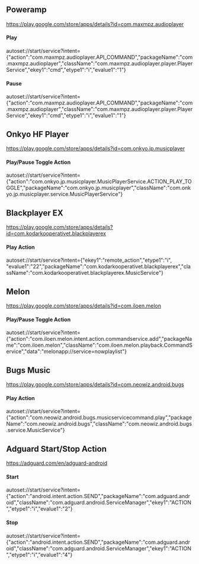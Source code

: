 ## Poweramp
https://play.google.com/store/apps/details?id=com.maxmpz.audioplayer

#### Play

autoset://start/service?intent={"action":"com.maxmpz.audioplayer.API_COMMAND","packageName":"com.maxmpz.audioplayer","className":"com.maxmpz.audioplayer.player.PlayerService","ekey1":"cmd","etype1":"i","evalue1":"1"}

#### Pause

autoset://start/service?intent={"action":"com.maxmpz.audioplayer.API_COMMAND","packageName":"com.maxmpz.audioplayer","className":"com.maxmpz.audioplayer.player.PlayerService","ekey1":"cmd","etype1":"i","evalue1":"1"}



## Onkyo HF Player
https://play.google.com/store/apps/details?id=com.onkyo.jp.musicplayer

#### Play/Pause Toggle Action

autoset://start/service?intent={"action":"com.onkyo.jp.musicplayer.MusicPlayerService.ACTION_PLAY_TOGGLE","packageName":"com.onkyo.jp.musicplayer","className":"com.onkyo.jp.musicplayer.service.MusicPlayerService"}




## Blackplayer EX
https://play.google.com/store/apps/details?id=com.kodarkooperativet.blackplayerex

#### Play Action

autoset://start/service?intent={"ekey1":"remote_action","etype1":"i", "evalue1":"22","packageName":"com.kodarkooperativet.blackplayerex","className":"com.kodarkooperativet.blackplayerex.MusicService"}



## Melon 
https://play.google.com/store/apps/details?id=com.iloen.melon

#### Play/Pause Toggle Action

autoset://start/service?intent={"action":"com.iloen.melon.intent.action.commandservice.add","packageName":"com.iloen.melon","className":"com.iloen.melon.playback.CommandService","data":"melonapp://service=nowplaylist"}



## Bugs Music
https://play.google.com/store/apps/details?id=com.neowiz.android.bugs

#### Play Action

autoset://start/service?intent={"action":"com.neowiz.android.bugs.musicservicecommand.play","packageName":"com.neowiz.android.bugs","className":"com.neowiz.android.bugs.service.MusicService"}




## Adguard Start/Stop Action
https://adguard.com/en/adguard-android

#### Start

autoset://start/service?intent={"action":"android.intent.action.SEND","packageName":"com.adguard.android","className":"com.adguard.android.ServiceManager","ekey1":"ACTION","etype1":"i","evalue1":"2"}

#### Stop

autoset://start/service?intent={"action":"android.intent.action.SEND","packageName":"com.adguard.android","className":"com.adguard.android.ServiceManager","ekey1":"ACTION","etype1":"i","evalue1":"4"}



